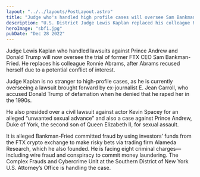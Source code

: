 ```yaml
---
layout: "../../layouts/PostLayout.astro"
title: "Judge who's handled high profile cases will oversee Sam Bankman-Fried case "
description: "U.S. District Judge Lewis Kaplan replaced his colleague Ronnie Abrams, after Abrams recused herself."
heroImage: "sbf1.jpg"
pubDate: "Dec 28 2022"
---
```

 
Judge Lewis Kaplan who handled lawsuits against Prince Andrew and Donald Trump will now oversee the trial of former FTX CEO Sam Bankman-Fried. He replaces his colleague Ronnie Abrams, after Abrams recused herself due to a potential conflict of interest. 

Judge Kaplan is no stranger to high-profile cases, as he is currently overseeing a lawsuit brought forward by ex-journalist E. Jean Carroll, who accused Donald Trump of defamation when he denied that he raped her in the 1990s. 

He also presided over a civil lawsuit against actor Kevin Spacey for an alleged “unwanted sexual advance” and also a case against Prince Andrew, Duke of York, the second son of Queen Elizabeth II, for sexual assault.

It is alleged Bankman-Fried committed fraud by using investors’ funds from the FTX crypto exchange to make risky bets via trading firm Alameda Research, which he also founded. He is facing eight criminal charges—including wire fraud and conspiracy to commit money laundering. The Complex Frauds and Cybercrime Unit at the Southern District of New York U.S. Attorney’s Office is handling the case.
